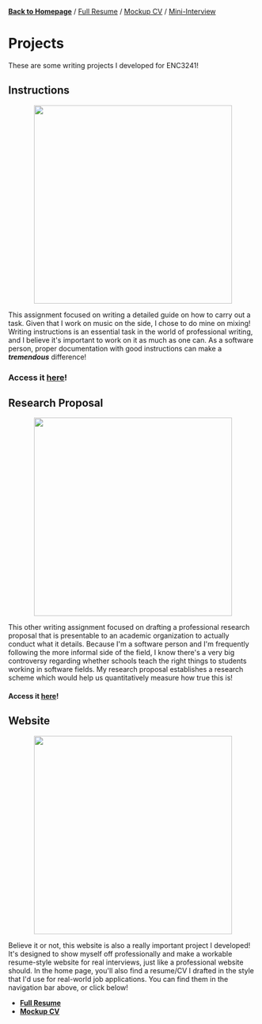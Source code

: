 [**Back to Homepage**](/index.md) /
[Full Resume](https://docs.google.com/document/d/14Rx3RlmTchmpJzQRuU3dtSJaIixIbBvhnhfaBt74S9Y/edit#heading=h.x8fm1uorkbaw) /
[Mockup CV](https://docs.google.com/document/d/1FveUS63I_ipMAnUaaKUlwnu4tXWkcHHRTMneVrMp8iI/edit) /
[Mini-Interview](https://drive.google.com/file/d/182D_SKKLXKEnetlOmS32SwQG73ZSdjUf/view?usp=drive_link)

# Projects

These are some writing projects I developed for ENC3241!

## Instructions

<p align=center>
    <img width=400 src="https://advancelocal-adapter-image-uploads.s3.amazonaws.com/image.cleveland.com/home/cleve-media/width2048/img/ent_impact_home/photo/jimi-hendrix-29c820c1a08108c4.jpg">
</p>

This assignment focused on writing a detailed guide on how to carry out a task. Given that I work on music on the side, I chose to do mine on mixing! Writing instructions is an essential task in the world of professional writing, and I believe it's important to work on it as much as one can. As a software person, proper documentation with good instructions can make a ***tremendous*** difference!

### Access it [here](/p-instructions.md)!

## Research Proposal

<p align=center>
    <img width=400 src="https://www.simplilearn.com/ice9/free_resources_article_thumb/cyber_security_vs_software_engineering.jpg">
</p>

This other writing assignment focused on drafting a professional research proposal that is presentable to an academic organization to actually conduct what it details. Because I'm a software person and I'm frequently following the more informal side of the field, I know there's a very big controversy regarding whether schools teach the right things to students working in software fields. My research proposal establishes a research scheme which would help us quantitatively measure how true this is!

#### Access it [here](/p-research.md)!

## Website

<p align=center>
    <img width=400 src="https://encrypted-tbn0.gstatic.com/images?q=tbn:ANd9GcSl91MZAONylqBPPC4-zLlB6hK2c-ut9NItyU38r6SL0uBC8QezcuV_i92XsMEoWdiqgag&usqp=CAU">
</p>

Believe it or not, this website is also a really important project I developed! It's designed to show myself off professionally and make a workable resume-style website for real interviews, just like a professional website should. In the home page, you'll also find a resume/CV I drafted in the style that I'd use for real-world job applications. You can find them in the navigation bar above, or click below! 

- [**Full Resume**](https://docs.google.com/document/d/14Rx3RlmTchmpJzQRuU3dtSJaIixIbBvhnhfaBt74S9Y/edit#heading=h.x8fm1uorkbaw) 
- [**Mockup CV**](https://docs.google.com/document/d/1FveUS63I_ipMAnUaaKUlwnu4tXWkcHHRTMneVrMp8iI/edit) 

